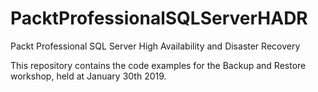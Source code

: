 # PacktProfessionalSQLServerHADR
Packt Professional SQL Server High Availability and Disaster Recovery

This repository contains the code examples for the Backup and Restore workshop, held at January 30th 2019.
